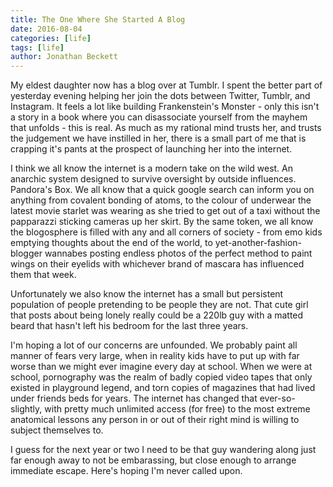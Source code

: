 ```yaml
---
title: The One Where She Started A Blog
date: 2016-08-04
categories: [life]
tags: [life]
author: Jonathan Beckett
---
```


My eldest daughter now has a blog over at Tumblr. I spent the better part of yesterday evening helping her join the dots between Twitter, Tumblr, and Instagram. It feels a lot like building Frankenstein's Monster - only this isn't a story in a book where you can disassociate yourself from the mayhem that unfolds - this is real. As much as my rational mind trusts her, and trusts the judgement we have instilled in her, there is a small part of me that is crapping it's pants at the prospect of launching her into the internet.

I think we all know the internet is a modern take on the wild west. An anarchic system designed to survive oversight by outside influences. Pandora's Box. We all know that a quick google search can inform you on anything from covalent bonding of atoms, to the colour of underwear the latest movie starlet was wearing as she tried to get out of a taxi without the papparazzi sticking cameras up her skirt. By the same token, we all know the blogosphere is filled with any and all corners of society - from emo kids emptying thoughts about the end of the world, to yet-another-fashion-blogger wannabes posting endless photos of the perfect method to paint wings on their eyelids with whichever brand of mascara has influenced them that week.

Unfortunately we also know the internet has a small but persistent population of people pretending to be people they are not. That cute girl that posts about being lonely really could be a 220lb guy with a matted beard that hasn't left his bedroom for the last three years.

I'm hoping a lot of our concerns are unfounded. We probably paint all manner of fears very large, when in reality kids have to put up with far worse than we might ever imagine every day at school. When we were at school, pornography was the realm of badly copied video tapes that only existed in playground legend, and torn copies of magazines that had lived under friends beds for years. The internet has changed that ever-so-slightly, with pretty much unlimited access (for free) to the most extreme anatomical lessons any person in or out of their right mind is willing to subject themselves to.

I guess for the next year or two I need to be that guy wandering along just far enough away to not be embarassing, but close enough to arrange immediate escape. Here's hoping I'm never called upon.